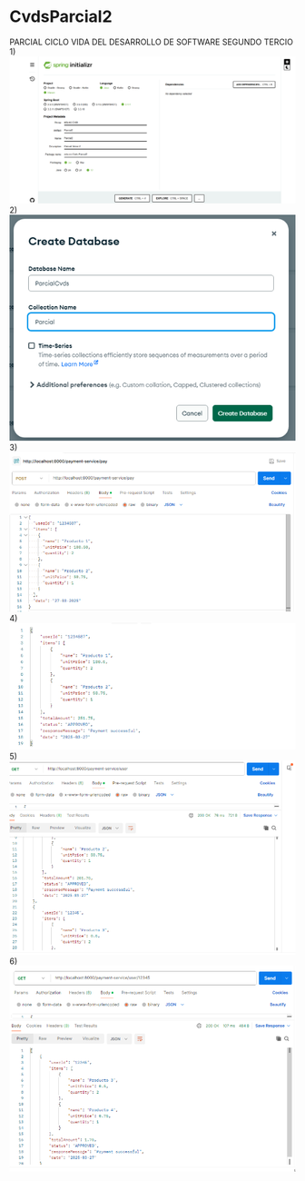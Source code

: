 # CvdsParcial2
PARCIAL CICLO VIDA DEL DESARROLLO DE SOFTWARE SEGUNDO TERCIO
1)
![alt text](image.png)
2)
![alt text](image-2.png)
3)
![alt text](image-1.png)
4)
![alt text](image-3.png)
5)
![alt text](image-4.png)
6)
![alt text](image-5.png)


